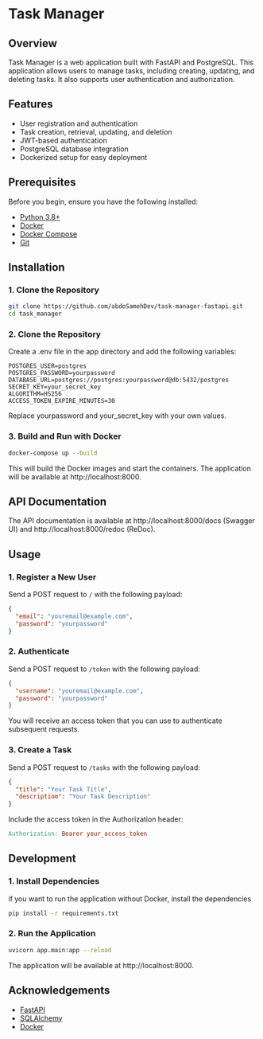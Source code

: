 # Task Manager

## Overview

Task Manager is a web application built with FastAPI and PostgreSQL. This application allows users to manage tasks, including creating, updating, and deleting tasks. It also supports user authentication and authorization.

## Features

- User registration and authentication
- Task creation, retrieval, updating, and deletion
- JWT-based authentication
- PostgreSQL database integration
- Dockerized setup for easy deployment

## Prerequisites

Before you begin, ensure you have the following installed:

- [Python 3.8+](https://www.python.org/downloads/)
- [Docker](https://www.docker.com/products/docker-desktop)
- [Docker Compose](https://docs.docker.com/compose/install/)
- [Git](https://git-scm.com/downloads)

## Installation

### 1. Clone the Repository

```sh
git clone https://github.com/abdoSamehDev/task-manager-fastapi.git
cd task_manager
```

### 2. Clone the Repository

Create a .env file in the app directory and add the following variables:

```env
POSTGRES_USER=postgres
POSTGRES_PASSWORD=yourpassword
DATABASE_URL=postgres://postgres:yourpassword@db:5432/postgres
SECRET_KEY=your_secret_key
ALGORITHM=HS256
ACCESS_TOKEN_EXPIRE_MINUTES=30
```

Replace yourpassword and your_secret_key with your own values.

### 3. Build and Run with Docker

```sh
docker-compose up --build
```

This will build the Docker images and start the containers. The application will be available at http://localhost:8000.

## API Documentation

The API documentation is available at http://localhost:8000/docs (Swagger UI) and http://localhost:8000/redoc (ReDoc).

## Usage

### 1. Register a New User

Send a POST request to `/` with the following payload:

```json
{
  "email": "youremail@example.com",
  "password": "yourpassword"
}
```

### 2. Authenticate

Send a POST request to `/token` with the following payload:

```json
{
  "username": "youremail@example.com",
  "password": "yourpassword"
}
```

You will receive an access token that you can use to authenticate subsequent requests.

### 3. Create a Task

Send a POST request to `/tasks` with the following payload:

```json
{
  "title": "Your Task Title",
  "descriptiom": "Your Task Description"
}
```

Include the access token in the Authorization header:

```makefile
Authorization: Bearer your_access_token
```

## Development

### 1. Install Dependencies

if you want to run the application without Docker, install the dependencies

```sh
pip install -r requirements.txt
```

### 2. Run the Application

```sh
uvicorn app.main:app --reload
```

The application will be available at http://localhost:8000.

## Acknowledgements

- [FastAPI](https://fastapi.tiangolo.com/)
- [SQLAlchemy](https://www.sqlalchemy.org/)
- [Docker](https://www.docker.com/)
